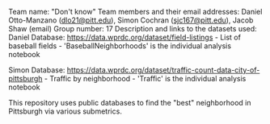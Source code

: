 Team name: "Don't know"
Team members and their email addresses: Daniel Otto-Manzano (dlo21@pitt.edu), Simon Cochran (sjc167@pitt.edu), Jacob Shaw (email)
Group number: 17
Description and links to the datasets used: 
Daniel Database: https://data.wprdc.org/dataset/field-listings
    - List of baseball fields
    - 'BaseballNeighborhoods' is the individual analysis notebook

Simon Database: https://data.wprdc.org/dataset/traffic-count-data-city-of-pittsburgh
    - Traffic by neighborhood
    - 'Traffic' is the individual analysis notebook

This repository uses public databases to find the "best" neighborhood in Pittsburgh via various submetrics. 
